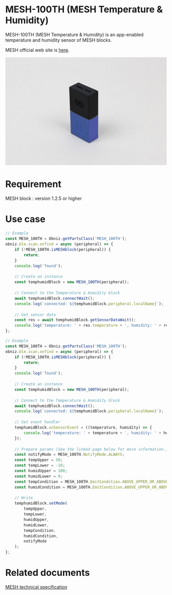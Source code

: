 # MESH-100TH (MESH Temperature & Humidity)
MESH-100TH (MESH Temperature & Humidity) is an app-enabled temperature and humidity sensor of MESH blocks.

MESH official web site is [here](https://meshprj.com/).

![](./image.jpg)

# Requirement
MESH block : version 1.2.5 or higher

# Use case

```javascript
// Example
const MESH_100TH = Obniz.getPartsClass('MESH_100TH');
obniz.ble.scan.onfind = async (peripheral) => {
    if (!MESH_100TH.isMESHblock(peripheral)) {
        return;
    }
    console.log('found');

    // Create an instance
    const temphumidBlock = new MESH_100TH(peripheral);

    // Connect to the Temperature & Humidity block
    await temphumidBlock.connectWait();
    console.log(`connected: ${temphumidBlock.peripheral.localName}`);
    
    // Get sensor data
    const res = await temphumidBlock.getSensorDataWait();
    console.log('temperature: ' + res.temperature + ', humidity: ' + res.humidity);
};

```

```javascript
// Example
const MESH_100TH = Obniz.getPartsClass('MESH_100TH');
obniz.ble.scan.onfind = async (peripheral) => {
    if (!MESH_100TH.isMESHblock(peripheral)) {
        return;
    }
    console.log('found');

    // Create an instance
    const temphumidBlock = new MESH_100TH(peripheral);

    // Connect to the Temperature & Humidity block
    await temphumidBlock.connectWait();
    console.log(`connected: ${temphumidBlock.peripheral.localName}`);
    
    // Set event handler
    temphumidBlock.onSensorEvent = ((temperature, humidity) => {
        console.log('temperature: ' + temperature + ', humidity: ' + humidity);
    });

    // Prepare params (See the linked page below for more information.)
    const notifyMode = MESH_100TH.NotifyMode.ALWAYS;
    const tempUpper = 50;
    const tempLower = -10;
    const humidUpper = 100;
    const humidLower = 0;
    const tempCondition = MESH_100TH.EmitCondition.ABOVE_UPPER_OR_ABOVE_LOWER;
    const humidCondition = MESH_100TH.EmitCondition.ABOVE_UPPER_OR_ABOVE_LOWER;
    
    // Write
    temphumidBlock.setMode(
        tempUpper,
        tempLower,
        humidUpper,
        humidLower,
        tempCondition,
        humidCondition,
        notifyMode
    );
};

```

# Related documents

[MESH technical specification](https://developer.meshprj.com/)
